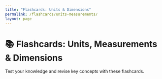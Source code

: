 ```yaml
---
title: "Flashcards: Units & Dimensions"
permalink: /flashcards/units-measurements/
layout: page
---
```


# 📚 Flashcards: Units, Measurements & Dimensions

Test your knowledge and revise key concepts with these flashcards.

<div id="flashcard-app"></div>

<link rel="stylesheet" href="/assets/css/flashcards.css">
<script src="/assets/js/flashcards.js"></script>

